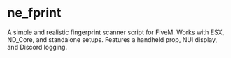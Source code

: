 # ne_fprint
A simple and realistic fingerprint scanner script for FiveM. Works with ESX, ND_Core, and standalone setups. Features a handheld prop, NUI display, and Discord logging.
